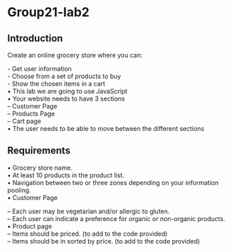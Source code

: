 # Group21-lab2

<h2>Introduction</h2>
<p>
  Create an online grocery store where you can: <br>
  <div>- Get user information <br>
  - Choose from a set of products to buy <br>
  - Show the chosen items in a cart</div>
• This lab we are going to use JavaScript <br>
• Your website needs to have 3 sections
<div>– Customer Page <br>
– Products Page <br>
– Cart page</div>
• The user needs to be able to move between
the different sections
</p>

<h2>Requirements</h2>
<p>
  • Grocery store name. <br>
  • At least 10 products in the product list. <br>
  • Navigation between two or three zones depending on your information
  pooling. <br>
  • Customer Page
  <div>
    – Each user may be vegetarian and/or allergic to gluten. <br>
    – Each user can indicate a preference for organic or non-organic products.</div>
  • Product page
  <div>– Items should be priced. (to add to the code provided) <br>
  – Items should be in sorted by price. (to add to the code provided)</div>

</p>
